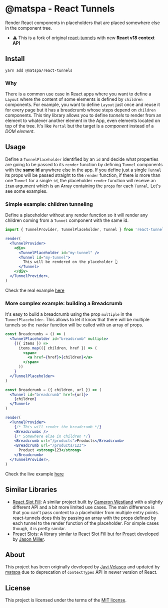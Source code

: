 # @matspa - React Tunnels

Render React components in placeholders that are placed somewhere else in the component tree.

- ⚠️ This is a fork of original [react-tunnels](https://www.npmjs.com/package/react-tunnels) with new **React v18 context API**

## Install

```
yarn add @matspa/react-tunnels
```

### Why

There is a common use case in React apps where you want to define a `Layout` where the content of some elements is defined by `children` components. For example, you want to define `Layout` just once and reuse it for every page but it has a breadcrumb whose steps depend on `children` components. This tiny library allows you to define _tunnels_ to render from an element to whatever another element in the App, even elements located on top of the tree. It's like `Portal` but the target is a _component_ instead of a _DOM element_.

## Usage

Define a `TunnelPlaceholder` identified by an `id` and decide what properties are going to be passed to its `render` function by defining `Tunnel` components with the **same id** anywhere else in the app. If you define just a single `Tunnel` its props will be passed straight to the `render` function, if there is more than one `Tunnel` for a single `id`, the placeholder `render` function will receive an `item` argument which is an Array containing the `props` for each `Tunnel`. Let's see some examples.

### Simple example: children tunneling

Define a placeholder without any render function so it will render any children coming from a `Tunnel` component with the same id.

```jsx
import { TunnelProvider, TunnelPlaceholder, Tunnel } from 'react-tunnels'

render(
  <TunnelProvider>
    <div>
      <TunnelPlaceholder id="my-tunnel" />
      <Tunnel id="my-tunnel">
        This will be rendered on the placeholder 👆
      </Tunnel>
    </div>
  </TunnelProvider>,
)
```

Check the real example [here](https://codesandbox.io/s/p79k8w0jnq)

### More complex example: building a Breadcrumb

It's easy to build a breadcrumb using the prop `multiple` in the `TunnelPlaceholder`. This allows to let it know that there will be multiple tunnels so the `render` function will be called with an array of props.

```jsx
const Breadcrumbs = () => (
  <TunnelPlaceholder id="breadcrumb" multiple>
    {({ items }) =>
      items.map(({ children, href }) => (
        <span>
          <a href={href}>{children}</a>
        </span>
      ))
    }
  </TunnelPlaceholder>
)

const Breadcrumb = ({ children, url }) => (
  <Tunnel id="breadcrumb" href={url}>
    {children}
  </Tunnel>
)

render(
  <TunnelProvider>
    {/* This will render the breadcrumb */}
    <Breadcrumbs />
    {/* Somewhere else in children */}
    <Breadcrumb url="/products">Products</Breadcrumb>
    <Breadcrumb url="/products/123">
      Product <strong>123</strong>
    </Breadcrumb>
  </TunnelProvider>,
)
```

Check the live example [here](https://codesandbox.io/s/0ym0n37jnl)

## Similar Libraries

- [React Slot Fill](https://github.com/camwest/react-slot-fill): A similar project built by [Cameron Westland](https://github.com/camwest) with a slightly different API and a bit more limited use cases. The main difference is that you can't pass content to a placeholder from multiple entry points. react-tunnels does this by passing an array with the props defined by each tunnel to the render function of the placeholder. For simple cases though, it is pretty similar.
- [Preact Slots](https://github.com/developit/preact-slots): A library similar to React Slot Fill but for [Preact](https://github.com/developit/preact) developed by [Jason Miller](https://twitter.com/_developit).

## About

This project has been originally developed by [Javi Velasco](https://twitter.com/javivelasco) and updated by [matspa](https://github.com/spadettomattia) due to deprecation of `contextTypes` API in newer version of React.

## License

This project is licensed under the terms of the [MIT license](https://github.com/javivelasco/react-tunnels/blob/master/LICENSE).
